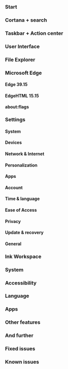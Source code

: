 ### Start

### Cortana + search

### Taskbar + Action center

### User Interface

### File Explorer

### Microsoft Edge
#### Edge 39.15

#### EdgeHTML 15.15

#### about:flags

### Settings
#### System

#### Devices

#### Network & Internet

#### Personalization

#### Apps

#### Account

#### Time & language

#### Ease of Access

#### Privacy

#### Update & recovery

#### General

### Ink Workspace

### System

### Accessibility

### Language

### Apps

### Other features

### And further

### Fixed issues

### Known issues